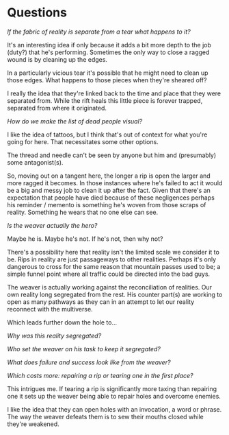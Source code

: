 # Questions

*If the fabric of reality is separate from a tear what happens to it?*

It's an interesting idea if only because it adds a bit more depth to the job (duty?) that he's performing. Sometimes the only way to close a ragged wound is by cleaning up the edges. 

In a particularly vicious tear it's possible that he might need to clean up those edges. What happens to those pieces when they're sheared off? 

I really the idea that they're linked back to the time and place that they were separated from. While the rift heals this little piece is forever trapped, separated from where it originated. 

*How do we make the list of dead people visual?*

I like the idea of tattoos, but I think that's out of context for what you're going for here. That necessitates some other options.

The thread and needle can't be seen by anyone but him and (presumably) some antagonist(s).

So, moving out on a tangent here, the longer a rip is open the larger and more ragged it becomes. In those instances where he's failed to act it would be a big and messy job to clean it up after the fact. Given that there's an expectation that people have died because of these negligences perhaps his reminder / memento is something he's woven from those scraps of reality. Something he wears that no one else can see.

*Is the weaver actually the hero?*

Maybe he is. Maybe he's not. If he's not, then why not?

There's a possibility here that reality isn't the limited scale we consider it to be. Rips in reality are just passageways to other realities. Perhaps it's only dangerous to cross for the same reason that mountain passes used to be; a simple funnel point where all traffic could be directed into the bad guys. 

The weaver is actually working against the reconciliation of realities. Our own reality long segregated from the rest. His counter part(s) are working to open as many pathways as they can in an attempt to let our reality reconnect with the multiverse. 

Which leads further down the hole to...

*Why was this reality segregated?*

*Who set the weaver on his task to keep it segregated?*

*What does failure and success look like from the weaver?*

*Which costs more: repairing a rip or tearing one in the first place?*

This intrigues me. If tearing a rip is significantly more taxing than repairing one it sets up the weaver being able to repair holes and overcome enemies. 

I like the idea that they can open holes with an invocation, a word or phrase. The way the weaver defeats them is to sew their mouths closed while they're weakened. 